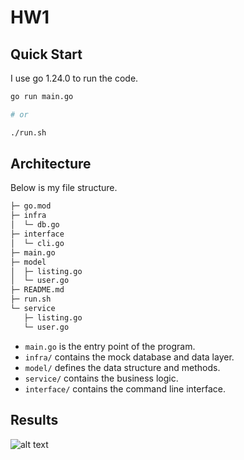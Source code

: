 # HW1

## Quick Start

I use go 1.24.0 to run the code.

```bash
go run main.go

# or

./run.sh
```

## Architecture

Below is my file structure.

```txt
├─ go.mod
├─ infra
│  └─ db.go
├─ interface
│  └─ cli.go
├─ main.go
├─ model
│  ├─ listing.go
│  └─ user.go
├─ README.md
├─ run.sh
└─ service
   ├─ listing.go
   └─ user.go
```

- `main.go` is the entry point of the program.
- `infra/` contains the mock database and data layer.
- `model/` defines the data structure and methods.
- `service/` contains the business logic.
- `interface/` contains the command line interface.

## Results

![alt text](/docs/image.png)
